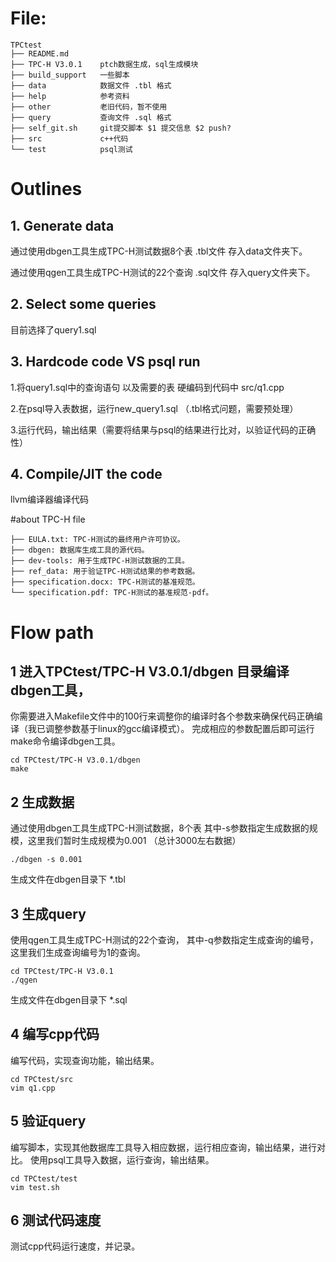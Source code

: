 # File:
```
TPCtest
├── README.md
├── TPC-H V3.0.1    ptch数据生成，sql生成模块
├── build_support   一些脚本
├── data            数据文件 .tbl 格式
├── help            参考资料
├── other           老旧代码，暂不使用
├── query           查询文件 .sql 格式
├── self_git.sh     git提交脚本 $1 提交信息 $2 push?
├── src             c++代码
└── test            psql测试
```

# Outlines

## 1. Generate data
通过使用dbgen工具生成TPC-H测试数据8个表 .tbl文件 存入data文件夹下。

通过使用qgen工具生成TPC-H测试的22个查询 .sql文件 存入query文件夹下。

## 2. Select some queries
目前选择了query1.sql

## 3. Hardcode code VS psql run
1.将query1.sql中的查询语句 以及需要的表 硬编码到代码中 src/q1.cpp

2.在psql导入表数据，运行new_query1.sql （.tbl格式问题，需要预处理）

3.运行代码，输出结果（需要将结果与psql的结果进行比对，以验证代码的正确性）

## 4. Compile/JIT the code
llvm编译器编译代码


#about TPC-H file
```
├── EULA.txt: TPC-H测试的最终用户许可协议。
├── dbgen: 数据库生成工具的源代码。
├── dev-tools: 用于生成TPC-H测试数据的工具。
├── ref_data: 用于验证TPC-H测试结果的参考数据。
├── specification.docx: TPC-H测试的基准规范。
└── specification.pdf: TPC-H测试的基准规范-pdf。
```

# Flow path
## 1 进入TPCtest/TPC-H V3.0.1/dbgen 目录编译dbgen工具，
你需要进入Makefile文件中的100行来调整你的编译时各个参数来确保代码正确编译（我已调整参数基于linux的gcc编译模式）。
完成相应的参数配置后即可运行make命令编译dbgen工具。
```
cd TPCtest/TPC-H V3.0.1/dbgen
make
```

## 2 生成数据
通过使用dbgen工具生成TPC-H测试数据，8个表
其中-s参数指定生成数据的规模，这里我们暂时生成规模为0.001 （总计3000左右数据）
```
./dbgen -s 0.001
```
生成文件在dbgen目录下 *.tbl

## 3 生成query
使用qgen工具生成TPC-H测试的22个查询，
其中-q参数指定生成查询的编号，这里我们生成查询编号为1的查询。
```
cd TPCtest/TPC-H V3.0.1
./qgen
```
生成文件在dbgen目录下 *.sql

## 4 编写cpp代码
编写代码，实现查询功能，输出结果。
```
cd TPCtest/src
vim q1.cpp
```

## 5 验证query
编写脚本，实现其他数据库工具导入相应数据，运行相应查询，输出结果，进行对比。
使用psql工具导入数据，运行查询，输出结果。
```
cd TPCtest/test
vim test.sh
```


## 6 测试代码速度
测试cpp代码运行速度，并记录。
